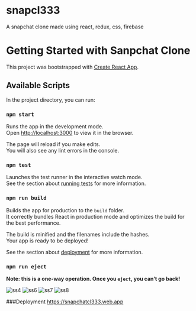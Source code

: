 # snapcl333
A snapchat clone made using react, redux, css, firebase
# Getting Started with Sanpchat Clone

This project was bootstrapped with [Create React App](https://github.com/facebook/create-react-app).

## Available Scripts

In the project directory, you can run:

### `npm start`

Runs the app in the development mode.\
Open [http://localhost:3000](http://localhost:3000) to view it in the browser.

The page will reload if you make edits.\
You will also see any lint errors in the console.

### `npm test`

Launches the test runner in the interactive watch mode.\
See the section about [running tests](https://facebook.github.io/create-react-app/docs/running-tests) for more information.

### `npm run build`

Builds the app for production to the `build` folder.\
It correctly bundles React in production mode and optimizes the build for the best performance.

The build is minified and the filenames include the hashes.\
Your app is ready to be deployed!

See the section about [deployment](https://facebook.github.io/create-react-app/docs/deployment) for more information.

### `npm run eject`

**Note: this is a one-way operation. Once you `eject`, you can’t go back!**


![ss4](https://user-images.githubusercontent.com/72884585/125924600-3dd267b1-431d-46b7-bb78-ccb15d0e93d1.png)
![ss6](https://user-images.githubusercontent.com/72884585/125924611-150603e6-e5f3-4fff-9536-23c80f0a312e.png)
![ss7](https://user-images.githubusercontent.com/72884585/125924631-cbbb4994-84fb-46a1-83a2-120c514195ad.png)
![ss8](https://user-images.githubusercontent.com/72884585/125924645-2967761d-1d3e-417c-ad68-f6927a71b254.png)






###Deployment
https://snapchatcl333.web.app




